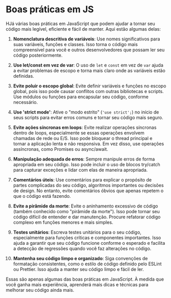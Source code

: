 # Boas práticas em JS

HJá várias boas práticas em JavaScript que podem ajudar a tornar seu código mais legível, eficiente e fácil de manter. Aqui estão algumas delas:

1. **Nomenclatura descritiva de variáveis**: Use nomes significativos para suas variáveis, funções e classes. Isso torna o código mais compreensível para você e outros desenvolvedores que possam ler seu código posteriormente.

2. **Use let/const em vez de var**: O uso de `let` e `const` em vez de `var` ajuda a evitar problemas de escopo e torna mais claro onde as variáveis estão definidas.

3. **Evite poluir o escopo global**: Evite definir variáveis e funções no escopo global, pois isso pode causar conflitos com outras bibliotecas e scripts. Use módulos ou funções para encapsular seu código, conforme necessário.

4. **Use 'strict mode'**: Ative o "modo estrito" (`'use strict';`) no início de seus scripts para evitar erros comuns e tornar seu código mais seguro.

5. **Evite ações síncronas em loops**: Evite realizar operações síncronas dentro de loops, especialmente se essas operações envolvem chamadas de rede ou E/S. Isso pode bloquear o thread principal e tornar a aplicação lenta e não responsiva. Em vez disso, use operações assíncronas, como Promises ou async/await.

6. **Manipulação adequada de erros**: Sempre manipule erros de forma apropriada em seu código. Isso pode incluir o uso de blocos try/catch para capturar exceções e lidar com elas de maneira apropriada.

7. **Comentários úteis**: Use comentários para explicar o propósito de partes complicadas do seu código, algoritmos importantes ou decisões de design. No entanto, evite comentários óbvios que apenas repetem o que o código está fazendo.

8. **Evite a pirâmide da morte**: Evite o aninhamento excessivo de código (também conhecido como "pirâmide da morte"). Isso pode tornar seu código difícil de entender e dar manutenção. Procure refatorar código complexo em funções menores e mais simples.

9. **Testes unitários**: Escreva testes unitários para o seu código, especialmente para funções críticas e componentes importantes. Isso ajuda a garantir que seu código funcione conforme o esperado e facilita a detecção de regressões quando você faz alterações no código.

10. **Mantenha seu código limpo e organizado**: Siga convenções de formatação consistentes, como o estilo de código definido pelo ESLint ou Prettier. Isso ajuda a manter seu código limpo e fácil de ler.

Essas são apenas algumas das boas práticas em JavaScript. À medida que você ganha mais experiência, aprenderá mais dicas e técnicas para melhorar seu código ainda mais.
